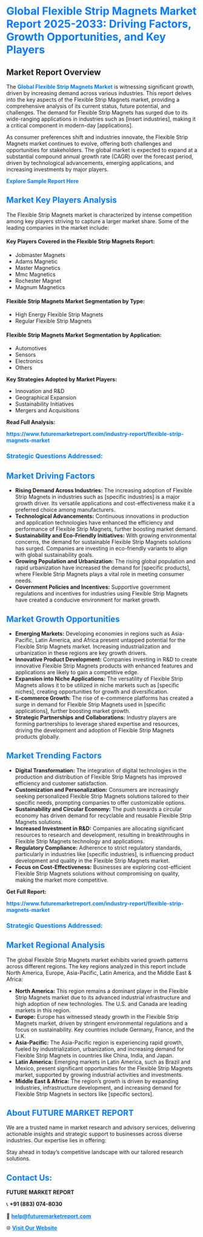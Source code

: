 <h1 style="color: #007BFF;">Global Flexible Strip Magnets Market Report 2025-2033: Driving Factors, Growth Opportunities, and Key Players</h1>

<section id="overview">
<h2>Market Report Overview</h2>
<p>The <a href="https://www.futuremarketreport.com/industry-report/flexible-strip-magnets-market" style="color: #007BFF; text-decoration: none;"><strong>Global Flexible Strip Magnets Market</strong></a> is witnessing significant growth, driven by increasing demand across various industries. This report delves into the key aspects of the Flexible Strip Magnets market, providing a comprehensive analysis of its current status, future potential, and challenges. The demand for Flexible Strip Magnets has surged due to its wide-ranging applications in industries such as [insert industries], making it a critical component in modern-day [applications].</p>
<p>As consumer preferences shift and industries innovate, the Flexible Strip Magnets market continues to evolve, offering both challenges and opportunities for stakeholders. The global market is expected to expand at a substantial compound annual growth rate (CAGR) over the forecast period, driven by technological advancements, emerging applications, and increasing investments by major players.</p>
</section>

<section id="overview">
<p><a href="https://www.futuremarketreport.com/request-sample/reportId=30873" style="color: #007BFF; text-decoration: none;"><strong>Explore Sample Report Here</strong></a></p>
</section>

<section id="key-players">
<h2 style="color: #007BFF;">Market Key Players Analysis</h2>
<p>The Flexible Strip Magnets market is characterized by intense competition among key players striving to capture a larger market share. Some of the leading companies in the market include:</p>
<h4>Key Players Covered in the Flexible Strip Magnets Report:</h4>
<ul><li>Jobmaster Magnets</li><li>Adams Magnetic</li><li>Master Magnetics</li><li>Mmc Magnetics</li><li>Rochester Magnet</li><li>Magnum Magnetics</li></ul>
<h4>Flexible Strip Magnets Market Segmentation by Type:</h4>
<ul><li>High Energy Flexible Strip Magnets</li><li>Regular Flexible Strip Magnets</li></ul>

<h4>Flexible Strip Magnets Market Segmentation by Application:</h4>
<ul><li>Automotives</li><li>Sensors</li><li>Electronics</li><li>Others</li></ul>
<p><strong>Key Strategies Adopted by Market Players:</strong></p>
<ul>
<li>Innovation and R&D</li>
<li>Geographical Expansion</li>
<li>Sustainability Initiatives</li>
<li>Mergers and Acquisitions</li>
</ul>
</section>

<section>
<p><strong>Read Full Analysis: </strong></p><a href="https://www.futuremarketreport.com/industry-report/flexible-strip-magnets-market" style="color: #007BFF; text-decoration: none;"><strong>https://www.futuremarketreport.com/industry-report/flexible-strip-magnets-market</strong></a>
<h3 style="color: #007BFF;">Strategic Questions Addressed:</h3>
</section>

<section id="driving-factors">
<h2 style="color: #007BFF;">Market Driving Factors</h2>
<ul>
<li><strong>Rising Demand Across Industries:</strong> The increasing adoption of Flexible Strip Magnets in industries such as [specific industries] is a major growth driver. Its versatile applications and cost-effectiveness make it a preferred choice among manufacturers.</li>
<li><strong>Technological Advancements:</strong> Continuous innovations in production and application technologies have enhanced the efficiency and performance of Flexible Strip Magnets, further boosting market demand.</li>
<li><strong>Sustainability and Eco-Friendly Initiatives:</strong> With growing environmental concerns, the demand for sustainable Flexible Strip Magnets solutions has surged. Companies are investing in eco-friendly variants to align with global sustainability goals.</li>
<li><strong>Growing Population and Urbanization:</strong> The rising global population and rapid urbanization have increased the demand for [specific products], where Flexible Strip Magnets plays a vital role in meeting consumer needs.</li>
<li><strong>Government Policies and Incentives:</strong> Supportive government regulations and incentives for industries using Flexible Strip Magnets have created a conducive environment for market growth.</li>
</ul>
</section>

<section id="growth-opportunities">
<h2 style="color: #007BFF;">Market Growth Opportunities</h2>
<ul>
<li><strong>Emerging Markets:</strong> Developing economies in regions such as Asia-Pacific, Latin America, and Africa present untapped potential for the Flexible Strip Magnets market. Increasing industrialization and urbanization in these regions are key growth drivers.</li>
<li><strong>Innovative Product Development:</strong> Companies investing in R&D to create innovative Flexible Strip Magnets products with enhanced features and applications are likely to gain a competitive edge.</li>
<li><strong>Expansion into Niche Applications:</strong> The versatility of Flexible Strip Magnets allows it to be utilized in niche markets such as [specific niches], creating opportunities for growth and diversification.</li>
<li><strong>E-commerce Growth:</strong> The rise of e-commerce platforms has created a surge in demand for Flexible Strip Magnets used in [specific applications], further boosting market growth.</li>
<li><strong>Strategic Partnerships and Collaborations:</strong> Industry players are forming partnerships to leverage shared expertise and resources, driving the development and adoption of Flexible Strip Magnets products globally.</li>
</ul>
</section>

<section id="trending-factors">
<h2 style="color: #007BFF;">Market Trending Factors</h2>
<ul>
<li><strong>Digital Transformation:</strong> The integration of digital technologies in the production and distribution of Flexible Strip Magnets has improved efficiency and customer satisfaction.</li>
<li><strong>Customization and Personalization:</strong> Consumers are increasingly seeking personalized Flexible Strip Magnets solutions tailored to their specific needs, prompting companies to offer customizable options.</li>
<li><strong>Sustainability and Circular Economy:</strong> The push towards a circular economy has driven demand for recyclable and reusable Flexible Strip Magnets solutions.</li>
<li><strong>Increased Investment in R&D:</strong> Companies are allocating significant resources to research and development, resulting in breakthroughs in Flexible Strip Magnets technology and applications.</li>
<li><strong>Regulatory Compliance:</strong> Adherence to strict regulatory standards, particularly in industries like [specific industries], is influencing product development and quality in the Flexible Strip Magnets market.</li>
<li><strong>Focus on Cost-Effectiveness:</strong> Businesses are exploring cost-efficient Flexible Strip Magnets solutions without compromising on quality, making the market more competitive.</li>
</ul>
</section>

<section>
<p><strong>Get Full Report: </strong></p><a href="https://www.futuremarketreport.com/industry-report/flexible-strip-magnets-market" style="color: #007BFF; text-decoration: none;"><strong>https://www.futuremarketreport.com/industry-report/flexible-strip-magnets-market</strong></a>
<h3 style="color: #007BFF;">Strategic Questions Addressed:</h3>
</section>


<section id="regional-analysis">
<h2 style="color: #007BFF;">Market Regional Analysis</h2>
<p>The global Flexible Strip Magnets market exhibits varied growth patterns across different regions. The key regions analyzed in this report include North America, Europe, Asia-Pacific, Latin America, and the Middle East & Africa:</p>
<ul>
<li><strong>North America:</strong> This region remains a dominant player in the Flexible Strip Magnets market due to its advanced industrial infrastructure and high adoption of new technologies. The U.S. and Canada are leading markets in this region.</li>
<li><strong>Europe:</strong> Europe has witnessed steady growth in the Flexible Strip Magnets market, driven by stringent environmental regulations and a focus on sustainability. Key countries include Germany, France, and the U.K.</li>
<li><strong>Asia-Pacific:</strong> The Asia-Pacific region is experiencing rapid growth, fueled by industrialization, urbanization, and increasing demand for Flexible Strip Magnets in countries like China, India, and Japan.</li>
<li><strong>Latin America:</strong> Emerging markets in Latin America, such as Brazil and Mexico, present significant opportunities for the Flexible Strip Magnets market, supported by growing industrial activities and investments.</li>
<li><strong>Middle East & Africa:</strong> The region’s growth is driven by expanding industries, infrastructure development, and increasing demand for Flexible Strip Magnets in sectors like [specific sectors].</li>
</ul>
</section>

<footer>
<h2 style="color: #007BFF;">About FUTURE MARKET REPORT</h2>
<p>We are a trusted name in market research and advisory services, delivering actionable insights and strategic support to businesses across diverse industries. Our expertise lies in offering:</p>

<p>Stay ahead in today’s competitive landscape with our tailored research solutions.</p>

<h2 style="color: #007BFF;">Contact Us:</h2>
<p><strong>FUTURE MARKET REPORT</strong></p>
<p>📞 <strong>+91 (883) 074-8030</strong></p>
<p>📧 <strong><a href="mailto:help@futuremarketreport.com" style="color: #007BFF;">help@futuremarketreport.com</a></strong></p>
<p>🌐 <strong><a href="https://www.futuremarketreport.com/" style="color: #007BFF;">Visit Our Website</a></strong></p>
</footer>